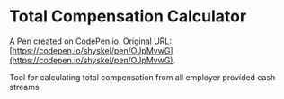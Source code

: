 # Total Compensation Calculator

A Pen created on CodePen.io. Original URL: [https://codepen.io/shyskel/pen/OJpMvwG](https://codepen.io/shyskel/pen/OJpMvwG).

Tool for calculating total compensation from all employer provided cash streams
